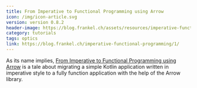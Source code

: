 ```yaml
---
title: From Imperative to Functional Programming using Arrow
icon: /img/icon-article.svg
version: version 0.8.2
header-image: https://blog.frankel.ch/assets/resources/imperative-functional-programming/arrow-brand.svg
category: tutorials
tags: optics
link: https://blog.frankel.ch/imperative-functional-programming/1/
---
```

As its name implies, [From Imperative to Functional Programming using Arrow](https://blog.frankel.ch/imperative-functional-programming/1/) is a tale about migrating a simple Kotlin application written in imperative style to a fully function application with the help of the Arrow library.
